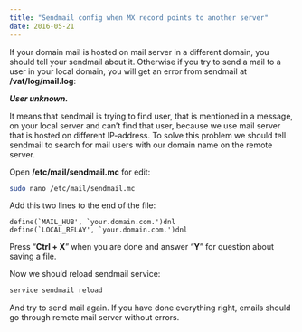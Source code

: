 ```yaml
---
title: "Sendmail config when MX record points to another server"
date: 2016-05-21
---
```


If your domain mail is hosted on mail server in a different domain, you should tell your sendmail about it. Otherwise if you try to send a mail to a user in your local domain, you will get an error from sendmail at **/vat/log/mail.log**:

**_User unknown._**

It means that sendmail is trying to find user, that is mentioned in a message, on your local server and can’t find that user, because we use mail server that is hosted on different IP-address. To solve this problem we should tell sendmail to search for mail users with our domain name on the remote server.

Open **/etc/mail/sendmail.mc** for edit:

```bash
sudo nano /etc/mail/sendmail.mc
```

Add this two lines to the end of the file:

```
define(`MAIL_HUB', `your.domain.com.')dnl
define(`LOCAL_RELAY', `your.domain.com.')dnl
```

Press “**Ctrl + X**” when you are done and answer “**Y**” for question about saving a file.

Now we should reload sendmail service:

```bash
service sendmail reload
```

And try to send mail again. If you have done everything right, emails should go through remote mail server without errors.
